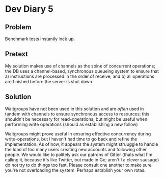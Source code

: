 # Dev Diary 5

## Problem

Benchmark tests instantly lock up.

## Pretext

My solution makes use of channels as the spine of concurrent operations; the DB uses a channel-based, synchronous queueing system to ensure that a) instructions are processed in the order of receive, and b) all operations are finished before the server is shut down

## Solution

Waitgroups have not been used in this solution and are *often* used in tandem with channels to ensure synchronous access to resources; this shouldn't be necessary for read-operations, but might be useful when performing write operations (should as establishing a new follow)

Waitgroups might prove useful in ensuring effective concurrency during write-operations, but I haven't had time to go back and refine the implementation. As of now, it appears the system might struuggle to handle the load of too many users creating new accounts and following other people. We would like to politely ask our patrons of Gitter (thats what I'm calling it, because it's like Twitter, but made in Go; aren't I a clever sausage) do not try to do things too fast. Please consult one another to make sure you're not overloading the system. Perhaps establish your own rotas.